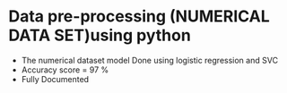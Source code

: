 # Data pre-processing (NUMERICAL DATA SET)using python 
- The numerical dataset model Done using logistic regression and SVC 
- Accuracy score = 97 %
- Fully Documented 
